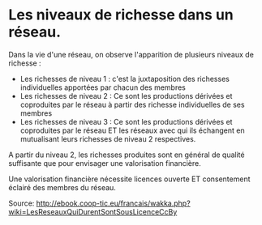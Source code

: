 # Les niveaux de richesse dans un réseau.

Dans la vie d'une réseau, on observe l'apparition de plusieurs niveaux de richesse :

- Les richesses de niveau 1 : c'est la juxtaposition des richesses individuelles apportées par chacun des membres
- Les richesses de niveau 2 : Ce sont les productions dérivées et coproduites par le réseau à partir des richesse individuelles de ses membres
- Les richesses de niveau 3 : Ce sont les productions dérivées et coproduites par le réseau ET les réseaux avec qui ils échangent en mutualisant leurs richesses de niveau 2 respectives.

A partir du niveau 2, les richesses produites sont en général de qualité suffisante que pour envisager une valorisation financière.

Une valorisation financière nécessite licences ouverte ET consentement éclairé des membres du réseau.

Source: http://ebook.coop-tic.eu/francais/wakka.php?wiki=LesReseauxQuiDurentSontSousLicenceCcBy
